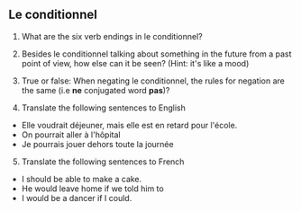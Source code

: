 ## **Le conditionnel**

1. What are the six verb endings in le conditionnel?

2. Besides le conditionnel talking about something in the future from
a past point of view, how else can it be seen? (Hint: it's like a
mood)

3. True or false: When negating le conditionnel, the rules for
negation are the same (i.e **ne** conjugated word **pas**)?

4. Translate the following sentences to English
- Elle voudrait déjeuner, mais elle est en retard pour l'école.
- On pourrait aller à l'hôpital
- Je pourrais jouer dehors toute la journée

5. Translate the following sentences to French
- I should be able to make a cake.
- He would leave home if we told him to
- I would be a dancer if I could.